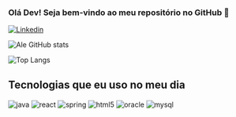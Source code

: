 ### Olá Dev! Seja bem-vindo ao meu repositório no GitHub 🫡

[![Linkedin](https://img.shields.io/badge/LinkedIn-0077B5?style=for-the-badge&logo=linkedin&logoColor=white)](https://www.linkedin.com/in/al%C3%A9cio-ara%C3%BAjo/)

![Ale GitHub stats](https://github-readme-stats.vercel.app/api?username=Alecio-99&show_icons=true&theme=dracula)

![Top Langs](https://github-readme-stats.vercel.app/api/top-langs/?username=Alecio-99&size_weight=0.5&count_weight=0.5)

## Tecnologias que eu uso no meu dia

<div>
<img align="center" alt="java" src="https://img.shields.io/badge/Java-ED8B00?style=for-the-badge&logo=openjdk&logoColor=white">
<img align="center" alt="react" src="https://img.shields.io/badge/React-20232A?style=for-the-badge&logo=react&logoColor=61DAFB">
<img align="center" alt="spring" src="https://img.shields.io/badge/Spring-6DB33F?style=for-the-badge&logo=spring&logoColor=white">
<img align="center" alt="html5" src="https://img.shields.io/badge/HTML5-E34F26?style=for-the-badge&logo=html5&logoColor=white">
<img align="center" alt="oracle" src="https://img.shields.io/badge/Oracle-F80000?style=for-the-badge&logo=Oracle&logoColor=white">
<img align="center" alt="mysql" src="	https://img.shields.io/badge/MySQL-005C84?style=for-the-badge&logo=mysql&logoColor=white">
</div>
